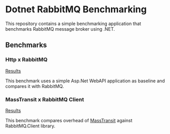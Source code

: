 ﻿# Dotnet RabbitMQ Benchmarking

This repository contains a simple benchmarking application that benchmarks RabbitMQ message broker using .NET.

## Benchmarks

### Http x RabbitMQ

[Results](Results/Http_vs_Rabbit/report-github.md)

This benchmark uses a simple Asp.Net WebAPI application as baseline and compares it with RabbitMQ.

### MassTransit x RabbitMQ Client

[Results](Results/MassTransitRabbit_vs_RabbitClient/report-github.md)

This benchmark compares overhead of [MassTransit](https://masstransit.io) against RabbitMQ.Client library.